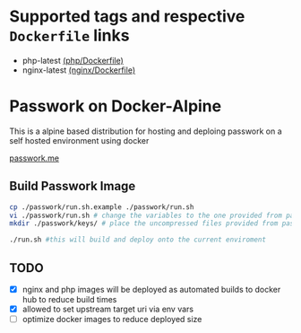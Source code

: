 # Supported tags and respective `Dockerfile` links

- php-latest [(php/Dockerfile)](https://github.com/VostroNet/passwork-alpine/blob/master/php/Dockerfile)
- nginx-latest [(nginx/Dockerfile)](https://github.com/VostroNet/passwork-alpine/blob/master/nginx/Dockerfile)
# Passwork on Docker-Alpine

This is a alpine based distribution for hosting and deploing passwork on a self hosted environment using docker

[passwork.me](https://passwork.me/info/enterprise/)

## Build Passwork Image

```bash
cp ./passwork/run.sh.example ./passwork/run.sh
vi ./passwork/run.sh # change the variables to the one provided from passwork
mkdir ./passwork/keys/ # place the uncompressed files provided from passwork here

./run.sh #this will build and deploy onto the current enviroment
```

## TODO

- [x] nginx and php images will be deployed as automated builds to docker hub to reduce build times
- [x] allowed to set upstream target uri via env vars
- [ ] optimize docker images to reduce deployed size
